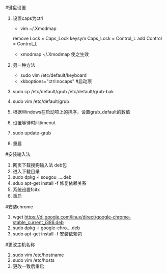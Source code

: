 > <!-- vim: set ft=markdown: -->

#键盘设置
1. 设置caps为ctrl
   * vim ~/.Xmodmap
    
    remove Lock      = Caps_Lock
    keysym Caps_Lock = Control_L
    add    Control   = Control_L

   * xmodmap ~/.Xmodmap 使之生效
1. 另一种方法
    * sudo vim /etc/default/keyboard
    * xkboptions="ctrl:nocaps" 
#启动项
1. sudo cp /etc/default/grub /etc/default/grub-bak
1. sudo vim /etc/default/grub
1. 根据Windows在启动项上的排序，设置grub_default的数值
1. 设置等待时间timeout
1. sudo update-grub
1. 重启

#安装输入法
1. 网页下载搜狗输入法 deb包
1. 进入下载目录
1. sudo dpkg -i sougou_....deb
1. sduo apt-get install -f 修复依赖关系
1. 系统设置fcitx 
1. 重启

#安装chrome
1. wget https://dl.google.com/linux/direct/google-chrome-stable_current_i386.deb
1. sudo dpkg -i google-chro....deb
1. sudo apt-get install -f 安装依赖包

#更改主机名称
1. sudo vim /etc/hostname
1. sudo vim /etc/hosts
1. 更改一致后重启
